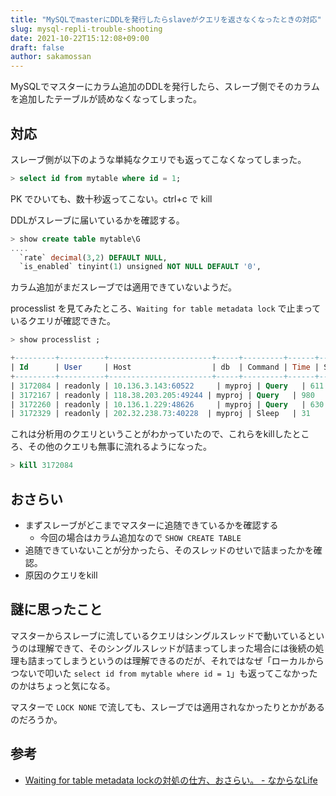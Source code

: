 ```yaml
---
title: "MySQLでmasterにDDLを発行したらslaveがクエリを返さなくなったときの対応"
slug: mysql-repli-trouble-shooting
date: 2021-10-22T15:12:08+09:00
draft: false
author: sakamossan
---
```


MySQLでマスターにカラム追加のDDLを発行したら、スレーブ側でそのカラムを追加したテーブルが読めなくなってしまった。


## 対応

スレーブ側が以下のような単純なクエリでも返ってこなくなってしまった。

```sql
> select id from mytable where id = 1;
```

PK でひいても、数十秒返ってこない。ctrl+c で kill

DDLがスレーブに届いているかを確認する。

```sql
> show create table mytable\G
....
  `rate` decimal(3,2) DEFAULT NULL,
  `is_enabled` tinyint(1) unsigned NOT NULL DEFAULT '0',

```

カラム追加がまだスレーブでは適用できていないようだ。

processlist を見てみたところ、`Waiting for table metadata lock` で止まっているクエリが確認できた。

```sql
> show processlist ;

+---------+----------+-----------------------+-----+---------+------+---------------------------------+----------------------------------------------------------------------------------------------------------+
| Id      | User     | Host                  | db  | Command | Time | State                           | Info                                                                                                     |
+---------+----------+-----------------------+-----+---------+------+---------------------------------+----------------------------------------------------------------------------------------------------------+
| 3172084 | readonly | 10.136.3.143:60522     | myproj | Query   | 611  | Waiting for table metadata lock | SELECT....|
| 3172167 | readonly | 118.38.203.205:49244 | myproj | Query   | 980  | Writing to net                  | SELECT /*!40001 SQL_NO_CACHE */ * FROM `mytable`                                                           |
| 3172260 | readonly | 10.136.1.229:48626     | myproj | Query   | 630  | Waiting for table metadata lock | SELECT.... |
| 3172329 | readonly | 202.32.238.73:40228  | myproj | Sleep   | 31   |                                 | <null>                                                                                                   |
```

これは分析用のクエリということがわかっていたので、これらをkillしたところ、その他のクエリも無事に流れるようになった。

```sql
> kill 3172084
```


## おさらい

- まずスレーブがどこまでマスターに追随できているかを確認する
    - 今回の場合はカラム追加なので `SHOW CREATE TABLE`
- 追随できていないことが分かったら、そのスレッドのせいで詰まったかを確認。
- 原因のクエリをkill


## 謎に思ったこと

マスターからスレーブに流しているクエリはシングルスレッドで動いているというのは理解できて、そのシングルスレッドが詰まってしまった場合には後続の処理も詰まってしまうというのは理解できるのだが、それではなぜ「ローカルからつないで叩いた `select id from mytable where id = 1`」も返ってこなかったのかはちょっと気になる。

マスターで `LOCK NONE` で流しても、スレーブでは適用されなかったりとかがあるのだろうか。


## 参考

- [Waiting for table metadata lockの対処の仕方、おさらい。 - なからなLife](https://atsuizo.hatenadiary.jp/entry/2018/12/08/090000)




